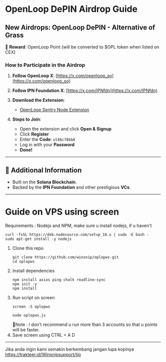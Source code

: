 # OpenLoop DePIN Airdrop Guide

## New Airdrops: OpenLoop DePIN - Alternative of Grass

🎉 **Reward**: OpenLoop Point (will be converted to $OPL token when listed on CEX)

### How to Participate in the Airdrop

1. **Follow OpenLoop X**: [https://x.com/openloop_so](https://x.com/openloop_so)
2. **Follow IPN Foundation X**: [https://x.com/IPNfdn](https://x.com/IPNfdn)
3. **Download the Extension**:
   - [OpenLoop Sentry Node Extension](https://chromewebstore.google.com/detail/openloopso-sentry-node-ex/effapmdildnpkiaeghlkicpfflpiambm)
   
4. **Steps to Join**:
   - Open the extension and click **Open & Signup**
   - Click **Register**
   - Enter the **Code**: `ol0bc78bb8`
   - Log in with your **Password**
   - **Done!**
---

## 📌 Additional Information

- Built on the **Solana Blockchain**.
- Backed by the **IPN Foundation** and other prestigious **VCs**.

---
# Guide on VPS using screen
Requirements : Nodejs and NPM, make sure u install nodejs, if u haven't 
```
curl -fsSL https://deb.nodesource.com/setup_18.x | sudo -E bash -
sudo apt-get install -y nodejs
```

1. Clone this repo 
   ```
   git clone https://github.com/winsnip/oplopws.git
   cd oplopws
   ```
2. Install dependencies
   ```
   npm install axios ping chalk readline-sync
   npm init -y
   npm install
   ```
3. Run script on screen
   ```
   screen -S oplopws
   ```
   ```
   node oplopws.js
   ```
   📌Note : I don't recommend u run more than 3 accounts so that u points will be faster.
4. Save screen using CTRL + A D
---
Jika anda ingin kami semakin berkembang jangan lupa kopinya
<br>
https://trakteer.id/Winsnipsupport/tip

   
